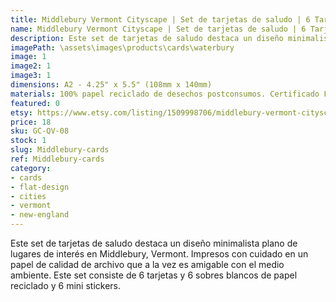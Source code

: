 ```yaml
---
title: Middlebury Vermont Cityscape | Set de tarjetas de saludo | 6 Tarjetas A2 y Sobres y Stickers
name: Middlebury Vermont Cityscape | Set de tarjetas de saludo | 6 Tarjetas A2 y Sobres y Stickers
description: Este set de tarjetas de saludo destaca un diseño minimalista plano de lugares de interés en Middlebury, Vermont. Impresos con cuidado en un papel de calidad de archivo que a la vez es amigable con el medio ambiente. 
imagePath: \assets\images\products\cards\waterbury
image: 1
image2: 1
image3: 1
dimensions: A2 - 4.25" x 5.5" (108mm x 140mm)
materials: 100% papel reciclado de desechos postconsumos. Certificado FSC.
featured: 0
etsy: https://www.etsy.com/listing/1509998706/middlebury-vermont-cityscape-blank-note
price: 18
sku: GC-QV-08
stock: 1
slug: Middlebury-cards
ref: Middlebury-cards
category:
- cards
- flat-design
- cities
- vermont
- new-england
---
```

Este set de tarjetas de saludo destaca un diseño minimalista plano de lugares de interés en Middlebury, Vermont. Impresos con cuidado en un papel de calidad de archivo que a la vez es amigable con el medio ambiente. Este set consiste de 6 tarjetas y 6 sobres blancos de papel reciclado y 6 mini stickers.
